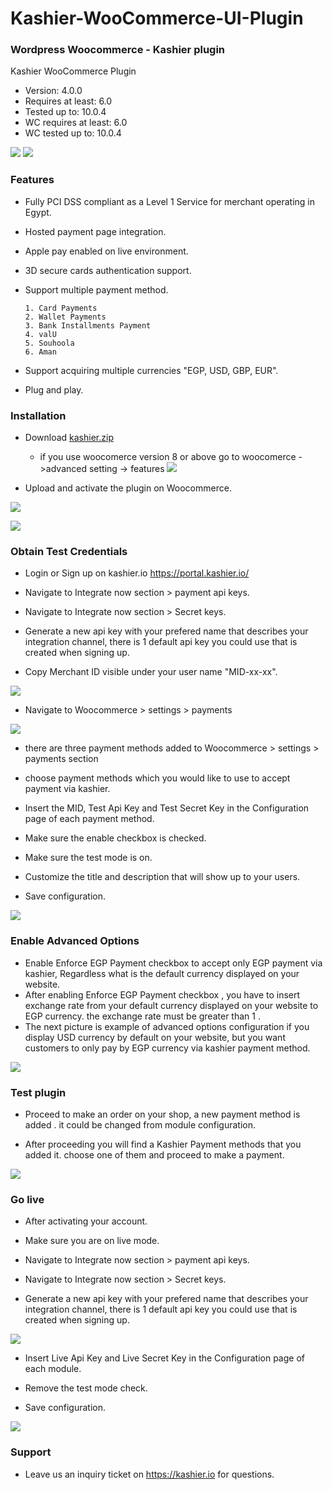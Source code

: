 # Kashier-WooCommerce-UI-Plugin
### Wordpress Woocommerce  - Kashier plugin
Kashier WooCommerce Plugin

 * Version: 4.0.0
 * Requires at least: 6.0
 * Tested up to: 10.0.4
 * WC requires at least: 6.0
 * WC tested up to: 10.0.4

![](https://raw.githubusercontent.com/Kashier-payments/Kashier-WooCommerce-UI-Plugin/main/steps/kashier-logo.png)
![](https://raw.githubusercontent.com/Kashier-payments/Kashier-WooCommerce-UI-Plugin/main/steps/woocommercew-logo.png)

### Features

- Fully PCI DSS compliant as a Level 1 Service for merchant operating in Egypt.

- Hosted payment page integration.

- Apple pay enabled on live environment.

- 3D secure cards authentication support.

- Support multiple payment method.

      1. Card Payments
      2. Wallet Payments 
      3. Bank Installments Payment    
      4. valU    
      5. Souhoola    
      6. Aman    

- Support acquiring multiple currencies "EGP, USD, GBP, EUR".

- Plug and play.


### Installation

- Download [kashier.zip](https://raw.githubusercontent.com/Kashier-payments/Kashier-Block-Based-Woocommerce/main/Kashier-Block-Based-WooCommerce-Plugin.zip)

  - if you use woocomerce version 8 or above go to woocomerce ->advanced setting -> features 
![](https://raw.githubusercontent.com/Kashier-payments/Kashier-Block-Based-Woocommerce/main/steps/hpos-feature-settings.webp)

- Upload and activate the plugin on Woocommerce.

![](https://raw.githubusercontent.com/Kashier-payments/Kashier-Block-Based-Woocommerce/main/steps/kashier_upload.png)

![](https://raw.githubusercontent.com/Kashier-payments/Kashier-Block-Based-Woocommerce/main/steps/kashier_activate.png)

### Obtain Test Credentials

- Login or Sign up on kashier.io https://portal.kashier.io/

- Navigate to Integrate now section > payment api keys.

- Navigate to Integrate now section > Secret keys.

- Generate a new api key with your prefered name that describes your integration channel, there is 1 default api key you could use that is created when signing up.

- Copy Merchant ID visible under your user name "MID-xx-xx".

![](https://raw.githubusercontent.com/Kashier-payments/Kashier-Block-Based-Woocommerce/main/steps/apikey_mid_test_new.png)

- Navigate to Woocommerce > settings > payments

![](https://raw.githubusercontent.com/Kashier-payments/Kashier-Block-Based-Woocommerce/main/steps/woocommerce_payment_methods.png)

- there are three payment methods added to Woocommerce > settings > payments section

- choose payment methods which you would like to use to accept payment via kashier.

- Insert the MID, Test Api Key and Test Secret Key in the Configuration page of each payment method. 

- Make sure the enable checkbox is checked.

- Make sure the test mode is on.

- Customize the title and description that will show up to your users.

- Save configuration.

![](https://raw.githubusercontent.com/Kashier-payments/Kashier-Block-Based-Woocommerce/main/steps/woocommerce_configurtion_payment.png)

### Enable Advanced Options 

- Enable Enforce EGP Payment checkbox to accept only EGP payment via kashier, Regardless what is the default currency displayed on your website.
- After enabling Enforce EGP Payment checkbox , you have to insert exchange rate from your default currency displayed on your website to EGP currency. the exchange rate must be greater than 1 .
- The next picture is example of advanced options configuration if you display USD currency by default on your website, but you want customers to only pay by EGP currency via kashier payment method. 

![](https://raw.githubusercontent.com/Kashier-payments/Kashier-Block-Based-Woocommerce/main/steps/advanced_options.png)

### Test plugin 

- Proceed to make an order on your shop, a new payment method is added . it could be changed from module configuration.

- After proceeding you will find a Kashier Payment methods that you added it. choose one of them and proceed to make a payment.

![](https://raw.githubusercontent.com/Kashier-payments/Kashier-Block-Based-Woocommerce/main/steps/new_payment_methods.png)


### Go live

- After activating your account.

- Make sure you are on live mode.

- Navigate to Integrate now section > payment api keys.

- Navigate to Integrate now section > Secret keys.

- Generate a new api key with your prefered name that describes your integration channel, there is 1 default api key you could use that is created when signing up.

![](https://raw.githubusercontent.com/Kashier-payments/Kashier-Block-Based-Woocommerce/main/steps/apikey_mid_test_new.png)

- Insert Live Api Key and Live Secret Key in the Configuration page of each module.

- Remove the test mode check.

- Save configuration.

![](https://raw.githubusercontent.com/Kashier-payments/Kashier-Block-Based-Woocommerce/main/steps/woocommerce_configuration_live.png)


### Support

- Leave us an inquiry ticket on https://kashier.io for questions.


